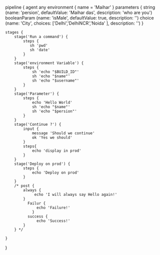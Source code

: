 pipeline {
    agent any
    environment {
        name = 'Maihar'
    }
    parameters {
        string (name: 'persion', defaultValue: 'Maihar das', description: 'who are you')
        booleanParam (name: 'isMale', defaultValue: true, description: '')
        choice (name: 'City', choices: ['Delhi','DelhiNCR','Noida' ], description: '')
    }

    stages {
        stage('Run a command') {
            steps {
               sh 'pwd'
               sh 'date'
            }
        }
        stage('environment Variable') {
            steps {
                sh 'echo "$BUILD_ID"'
                sh 'echo "$name"'
                sh 'echo "$username"'
            }
        }
        stage('Parameter') {
            steps {
                echo 'Hello World'
                sh 'echo "$name"'
                sh 'echo "$persion"'
            }
        }
        stage('Continue ?') {
            input {
                message 'Should we continue'
                ok 'Yes we should'
            }
            steps{
                echo 'display in prod'
            }
        }
        stage('Deploy on prod') {
            steps {
                echo 'Deploy on prod'
            }
        }
        /* post { 
            always { 
                 echo 'I will always say Hello again!'
            }
              Failur { 
                  echo 'Failure!'
                }
              success { 
                  echo 'Success!'
            }
        } */
        
    }
}

